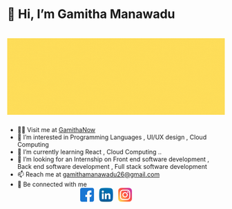 
# 👋 Hi, I’m Gamitha Manawadu 
# [<img src="/assets/img/Hi, I'm Gamitha.gif"  title="Hi, I'm Gamitha" />](https://gamithamanawadu.github.io/Gamitha.github.io/)
- 🙋‍♂️ Visit me at [GamithaNow](https://gamithamanawadu.github.io/Gamitha.github.io/)
- 👀 I’m interested in Programming Languages , UI/UX design , Cloud Computing 
- 🌱 I’m currently learning React , Cloud Computing ..
- 💞️ I’m looking for an Internship on Front end software development , Back end software development , Full stack software development
- 📫 Reach me at gamithamanawadu26@gmail.com
- 💬 Be connected with me <br/>&nbsp;&nbsp;&nbsp;&nbsp;&nbsp;&nbsp;&nbsp;&nbsp;&nbsp;&nbsp;&nbsp;&nbsp;&nbsp;&nbsp;&nbsp;&nbsp;&nbsp;&nbsp;&nbsp;&nbsp;&nbsp;&nbsp;&nbsp;&nbsp;&nbsp;&nbsp;&nbsp;&nbsp;&nbsp;&nbsp;&nbsp;&nbsp;&nbsp;&nbsp;&nbsp;&nbsp;&nbsp;[<img src="/assets/img/facebook.png" alt="foo" title="Facebook" />](http://www.facebook.com/gamitha.ma-nawadu.7/)  &nbsp;   [<img src="/assets/img/linkedin.png" alt="foo" title="Linkedin"  />](http://www.linkedin.com/in/gamitha-manawadu) &nbsp;  [<img src="/assets/img/instagram.png" alt="foo" title="Instagram"  />](https://www.instagram.com/gamitha98_/)




<!---
GamithaManawadu/GamithaManawadu is a ✨ special ✨ repository because its `README.md` (this file) appears on your GitHub profile.
You can click the Preview link to take a look at your changes.
--->
